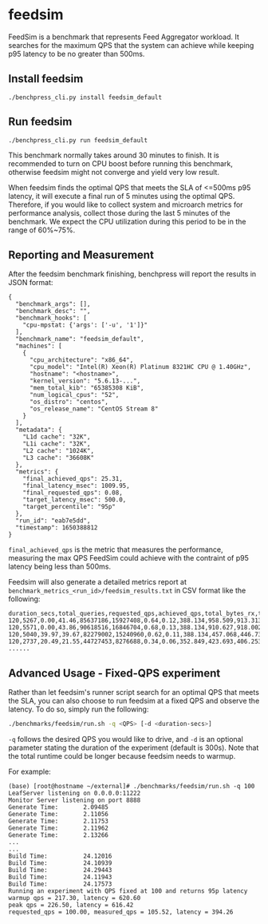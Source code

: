 # feedsim

FeedSim is a benchmark that represents Feed Aggregator workload. It searches for
the maximum QPS that the system can achieve while keeping p95 latency to be no
greater than 500ms.

## Install feedsim

```
./benchpress_cli.py install feedsim_default
```

## Run feedsim

```
./benchpress_cli.py run feedsim_default
```

This benchmark normally takes around 30 minutes to finish. It is recommended to
turn on CPU boost before running this benchmark, otherwise feedsim might not
converge and yield very low result.

When feedsim finds the optimal QPS that meets the SLA of <=500ms p95 latency, it
will execute a final run of 5 minutes using the optimal QPS. Therefore, if you
would like to collect system and microarch metrics for performance analysis,
collect those during the last 5 minutes of the benchmark. We expect the CPU
utilization during this period to be in the range of 60%~75%.

## Reporting and Measurement

After the feedsim benchmark finishing, benchpress will report the results in
JSON format:

```
{
  "benchmark_args": [],
  "benchmark_desc": "",
  "benchmark_hooks": [
    "cpu-mpstat: {'args': ['-u', '1']}"
  ],
  "benchmark_name": "feedsim_default",
  "machines": [
    {
      "cpu_architecture": "x86_64",
      "cpu_model": "Intel(R) Xeon(R) Platinum 8321HC CPU @ 1.40GHz",
      "hostname": "<hostname>",
      "kernel_version": "5.6.13-...",
      "mem_total_kib": "65385308 KiB",
      "num_logical_cpus": "52",
      "os_distro": "centos",
      "os_release_name": "CentOS Stream 8"
    }
  ],
  "metadata": {
    "L1d cache": "32K",
    "L1i cache": "32K",
    "L2 cache": "1024K",
    "L3 cache": "36608K"
  },
  "metrics": {
    "final_achieved_qps": 25.31,
    "final_latency_msec": 1009.95,
    "final_requested_qps": 0.08,
    "target_latency_msec": 500.0,
    "target_percentile": "95p"
  },
  "run_id": "eab7e5dd",
  "timestamp": 1650388812
}
```

`final_achieved_qps` is the metric that measures the performance, measuring
the max QPS FeedSim could achieve with the contraint of p95 latency being
less than 500ms.

Feedsim will also generate a detailed metrics report at
`benchmark_metrics_<run_id>/feedsim_results.txt` in CSV format like the following:

```
duration_secs,total_queries,requested_qps,achieved_qps,total_bytes_rx,total_bytes_tx,rx_MBps,tx_MBps,min_ms,avg_ms,50p_ms,90p_ms,95p_ms,99p_ms,99.9p_ms
120,5267,0.00,41.46,85637186,15927408,0.64,0.12,388.134,958.509,913.313,956.414,991.523,1812.133,12232.154
120,5571,0.00,43.86,90618516,16846704,0.68,0.13,388.134,910.627,918.002,960.395,1010.386,1050.379,1848.997
120,5040,39.97,39.67,82279002,15240960,0.62,0.11,388.134,457.068,446.739,524.929,535.555,569.859,593.868
120,2737,20.49,21.55,44727453,8276688,0.34,0.06,352.849,423.693,406.253,486.015,509.429,535.926,556.451
......

```

## Advanced Usage - Fixed-QPS experiment

Rather than let feedsim's runner script search for an optimal QPS that meets the
SLA, you can also choose to run feedsim at a fixed QPS and observe the latency.
To do so, simply run the following:

```sh
./benchmarks/feedsim/run.sh -q <QPS> [-d <duration-secs>]
```
`-q` follows the desired QPS you would like to drive, and `-d` is an optional
parameter stating the duration of the experiment (default is 300s). Note that
the total runtime could be longer because feedsim needs to warmup.

For example:

```
(base) [root@hostname ~/external]# ./benchmarks/feedsim/run.sh -q 100
LeafServer listening on 0.0.0.0:11222
Monitor Server listening on port 8888
Generate Time:       2.09485
Generate Time:       2.11056
Generate Time:       2.11753
Generate Time:       2.11962
Generate Time:       2.13266
...
...
Build Time:          24.12016
Build Time:          24.10939
Build Time:          24.29443
Build Time:          24.11943
Build Time:          24.17573
Running an experiment with QPS fixed at 100 and returns 95p latency
warmup qps = 217.30, latency = 620.60
peak qps = 226.50, latency = 616.42
requested_qps = 100.00, measured_qps = 105.52, latency = 394.26
```
